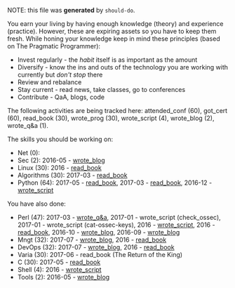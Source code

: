 NOTE: this file was **generated** by `should-do`.

You earn your living by having enough knowledge (theory) and experience
(practice). However, these are expiring assets so you have to keep them fresh.
While honing your knowledge keep in mind these principles (based on The Pragmatic Programmer):

* Invest regularly - the *habit* itself is as important as the amount
* Diversify - know the ins and outs of the technology you are working with
  currently but *don't stop* there
* Review and rebalance
* Stay current - read news, take classes, go to conferences
* Contribute - QaA, blogs, code

The following activities are being tracked here: attended_conf (60), got_cert (60), read_book (30), wrote_prog (30), wrote_script (4), wrote_blog (2), wrote_q&a (1).

The skills you should be working on:

* Net (0): 
* Sec (2): 2016-05 - [wrote_blog](https://github.com/jreisinger/blog/blob/master/posts/tcpdump.md)
* Linux (30): 2016 - [read_book](https://www.nostarch.com/howlinuxworks2)
* Algorithms (30): 2017-03 - [read_book](https://www.manning.com/books/grokking-algorithms)
* Python (64): 2017-05 - [read_book](http://greenteapress.com/wp/think-python-2e/), 2017-03 - [read_book](https://www.nostarch.com/pythoncrashcourse), 2016-12 - [wrote_script](https://github.com/jreisinger/sys/blob/master/monitor.py)

You have also done:

* Perl (47): 2017-03 - [wrote_q&a](http://perlmonks.org/?node_id=1184546), 2017-01 - wrote_script (check_ossec), 2017-01 - wrote_script (cat-ossec-keys), 2016 - [wrote_script](https://github.com/jreisinger/checkprocs), 2016 - [read_book](https://www.intermediateperl.com/), 2016-10 - [wrote_blog](https://github.com/jreisinger/blog/blob/master/posts/module-build.md), 2016-09 - [wrote_blog](https://github.com/jreisinger/blog/blob/master/posts/finding-good-cpan-module.md)
* Mngt (32): 2017-07 - [wrote_blog](http://jreisinger.blogspot.sk/2017/07/devops.html), 2016 - [read_book](https://en.wikipedia.org/wiki/The_Phoenix_Project_(novel))
* DevOps (32): 2017-07 - [wrote_blog](http://jreisinger.blogspot.sk/2017/07/devops.html), 2016 - [read_book](https://en.wikipedia.org/wiki/The_Phoenix_Project_(novel))
* Varia (30): 2017-06 - read_book (The Return of the King)
* C (30): 2017-05 - [read_book](https://www.amazon.com/Programming-C-4th-Developers-Library/dp/0321776410)
* Shell (4): 2016 - [wrote_script](https://github.com/skx/sysadmin-util/issues/17)
* Tools (2): 2016-05 - [wrote_blog](https://github.com/jreisinger/blog/blob/master/posts/vagrant.md)
